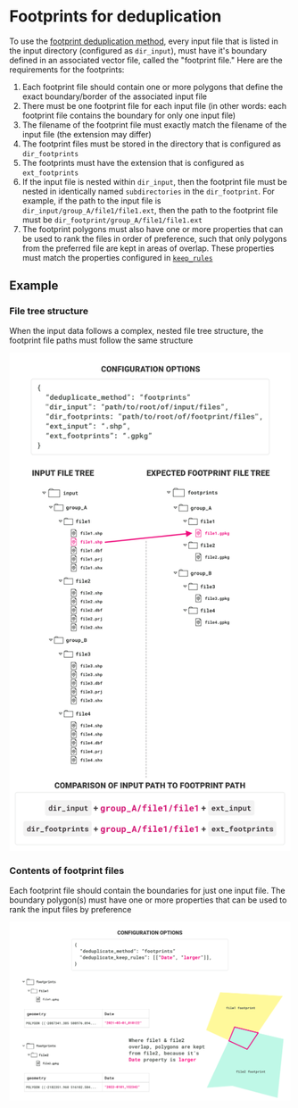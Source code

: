 # Footprints for deduplication

To use the [footprint deduplication method](deduplication.md), every input file that
is listed in the input directory (configured as `dir_input`), must have it's boundary defined in an associated vector file, called the "footprint file." Here are the requirements for the footprints:

1. Each footprint file should contain one or more polygons that define the exact boundary/border of the associated input file
2. There must be one footprint file for each input file (in other words: each footprint file contains the boundary for only one input file)
3. The filename of the footprint file must exactly match the filename of the input file (the extension may differ)
4. The footprint files must be stored in the directory that is configured as `dir_footprints`
5. The footprints must have the extension that is configured as `ext_footprints`
6. If the input file is nested within `dir_input`, then the footprint file must be nested in identically named `subdirectories` in the `dir_footprint`. For example, if the path to the input file is `dir_input/group_A/file1/file1.ext`, then the path to the footprint file must be `dir_footprint/group_A/file1/file1.ext`
7. The footprint polygons must also have one or more properties that can be used to rank the files
in order of preference, such that only polygons from the preferred file are
kept in areas of overlap. These properties must match the properties configured in [`keep_rules`](deduplication.md)

## Example

### File tree structure

When the input data follows a complex, nested file tree structure, the footprint file paths must follow the same structure

![expectations for footprint file tree](images/footprint-paths.png)

### Contents of footprint files

Each footprint file should contain the boundaries for just one input file. The boundary polygon(s) must have one or more properties that can be used to rank the input files by preference

![expectations for footprint file](images/footprint-file.png)

